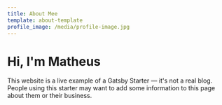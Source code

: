 ```yaml
---
title: About Mee
template: about-template
profile_image: /media/profile-image.jpg
---
```


# Hi, I'm Matheus

This website is a live example of a Gatsby Starter — it's not a real blog.
People using this starter may want to add some information to this page about them or their business.


